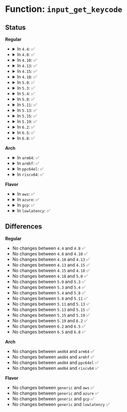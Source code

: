 # Function: <code>input_get_keycode</code>

## Status
<b>Regular</b>
<ul>
<li>
<details>
<summary>In <code>4.4</code>: ✅</summary>

```c
int input_get_keycode(struct input_dev *dev, struct input_keymap_entry *ke);
```

**Collision:** Unique Global

**Inline:** No

**Transformation:** False

**Instances:**

```
In drivers/input/input.c (ffffffff81666bb0)
Location: drivers/input/input.c:875
Inline: False
Direct callers:
  - drivers/tty/vt/keyboard.c:getkeycode_helper
  - drivers/input/evdev.c:evdev_handle_get_keycode
  - drivers/input/evdev.c:evdev_handle_get_keycode_v2
```
**Symbols:**

```
ffffffff81666bb0-ffffffff81666bfc: input_get_keycode (STB_GLOBAL)
```
</details>
</li>
<li>
<details>
<summary>In <code>4.8</code>: ✅</summary>

```c
int input_get_keycode(struct input_dev *dev, struct input_keymap_entry *ke);
```

**Collision:** Unique Global

**Inline:** No

**Transformation:** False

**Instances:**

```
In drivers/input/input.c (ffffffff816c6e60)
Location: drivers/input/input.c:874
Inline: False
Direct callers:
  - drivers/tty/vt/keyboard.c:getkeycode_helper
  - drivers/input/evdev.c:evdev_handle_get_keycode_v2
  - drivers/input/evdev.c:evdev_handle_get_keycode
```
**Symbols:**

```
ffffffff816c6e60-ffffffff816c6eac: input_get_keycode (STB_GLOBAL)
```
</details>
</li>
<li>
<details>
<summary>In <code>4.10</code>: ✅</summary>

```c
int input_get_keycode(struct input_dev *dev, struct input_keymap_entry *ke);
```

**Collision:** Unique Global

**Inline:** No

**Transformation:** False

**Instances:**

```
In drivers/input/input.c (ffffffff816f4e60)
Location: drivers/input/input.c:874
Inline: False
Direct callers:
  - drivers/tty/vt/keyboard.c:getkeycode_helper
  - drivers/input/evdev.c:evdev_handle_get_keycode_v2
  - drivers/input/evdev.c:evdev_handle_get_keycode
```
**Symbols:**

```
ffffffff816f4e60-ffffffff816f4eac: input_get_keycode (STB_GLOBAL)
```
</details>
</li>
<li>
<details>
<summary>In <code>4.13</code>: ✅</summary>

```c
int input_get_keycode(struct input_dev *dev, struct input_keymap_entry *ke);
```

**Collision:** Unique Global

**Inline:** No

**Transformation:** False

**Instances:**

```
In drivers/input/input.c (ffffffff8170a940)
Location: drivers/input/input.c:874
Inline: False
Direct callers:
  - drivers/tty/vt/keyboard.c:getkeycode_helper
  - drivers/input/evdev.c:evdev_handle_get_keycode_v2
  - drivers/input/evdev.c:evdev_handle_get_keycode
```
**Symbols:**

```
ffffffff8170a940-ffffffff8170a98c: input_get_keycode (STB_GLOBAL)
```
</details>
</li>
<li>
<details>
<summary>In <code>4.15</code>: ✅</summary>

```c
int input_get_keycode(struct input_dev *dev, struct input_keymap_entry *ke);
```

**Collision:** Unique Global

**Inline:** No

**Transformation:** False

**Instances:**

```
In drivers/input/input.c (ffffffff8177baf0)
Location: drivers/input/input.c:874
Inline: False
Direct callers:
  - drivers/tty/vt/keyboard.c:getkeycode_helper
  - drivers/input/evdev.c:evdev_handle_get_keycode_v2
  - drivers/input/evdev.c:evdev_handle_get_keycode
```
**Symbols:**

```
ffffffff8177baf0-ffffffff8177bb42: input_get_keycode (STB_GLOBAL)
```
</details>
</li>
<li>
<details>
<summary>In <code>4.18</code>: ✅</summary>

```c
int input_get_keycode(struct input_dev *dev, struct input_keymap_entry *ke);
```

**Collision:** Unique Global

**Inline:** No

**Transformation:** False

**Instances:**

```
In drivers/input/input.c (ffffffff817bcba0)
Location: drivers/input/input.c:882
Inline: False
Direct callers:
  - drivers/tty/vt/keyboard.c:getkeycode_helper
  - drivers/input/evdev.c:evdev_handle_get_keycode_v2
  - drivers/input/evdev.c:evdev_handle_get_keycode
```
**Symbols:**

```
ffffffff817bcba0-ffffffff817bcbf2: input_get_keycode (STB_GLOBAL)
```
</details>
</li>
<li>
<details>
<summary>In <code>5.0</code>: ✅</summary>

```c
int input_get_keycode(struct input_dev *dev, struct input_keymap_entry *ke);
```

**Collision:** Unique Global

**Inline:** No

**Transformation:** False

**Instances:**

```
In drivers/input/input.c (ffffffff817e4000)
Location: drivers/input/input.c:882
Inline: False
Direct callers:
  - drivers/tty/vt/keyboard.c:getkeycode_helper
  - drivers/input/evdev.c:evdev_handle_get_keycode_v2
  - drivers/input/evdev.c:evdev_handle_get_keycode
```
**Symbols:**

```
ffffffff817e4000-ffffffff817e4052: input_get_keycode (STB_GLOBAL)
```
</details>
</li>
<li>
<details>
<summary>In <code>5.3</code>: ✅</summary>

```c
int input_get_keycode(struct input_dev *dev, struct input_keymap_entry *ke);
```

**Collision:** Unique Global

**Inline:** No

**Transformation:** False

**Instances:**

```
In drivers/input/input.c (ffffffff81824a30)
Location: drivers/input/input.c:878
Inline: False
Direct callers:
  - drivers/tty/vt/keyboard.c:getkeycode_helper
  - drivers/input/evdev.c:evdev_handle_get_keycode_v2
  - drivers/input/evdev.c:evdev_handle_get_keycode
```
**Symbols:**

```
ffffffff81824a30-ffffffff81824a87: input_get_keycode (STB_GLOBAL)
```
</details>
</li>
<li>
<details>
<summary>In <code>5.4</code>: ✅</summary>

```c
int input_get_keycode(struct input_dev *dev, struct input_keymap_entry *ke);
```

**Collision:** Unique Global

**Inline:** No

**Transformation:** False

**Instances:**

```
In drivers/input/input.c (ffffffff81855eb0)
Location: drivers/input/input.c:905
Inline: False
Direct callers:
  - drivers/tty/vt/keyboard.c:getkeycode_helper
  - drivers/input/evdev.c:evdev_handle_get_keycode_v2
  - drivers/input/evdev.c:evdev_handle_get_keycode
```
**Symbols:**

```
ffffffff81855eb0-ffffffff81855f07: input_get_keycode (STB_GLOBAL)
```
</details>
</li>
<li>
<details>
<summary>In <code>5.8</code>: ✅</summary>

```c
int input_get_keycode(struct input_dev *dev, struct input_keymap_entry *ke);
```

**Collision:** Unique Global

**Inline:** No

**Transformation:** False

**Instances:**

```
In drivers/input/input.c (ffffffff81928270)
Location: drivers/input/input.c:905
Inline: False
Direct callers:
  - drivers/tty/vt/keyboard.c:getkeycode_helper
  - drivers/input/evdev.c:evdev_handle_get_keycode_v2
  - drivers/input/evdev.c:evdev_handle_get_keycode
```
**Symbols:**

```
ffffffff81928270-ffffffff819282c7: input_get_keycode (STB_GLOBAL)
```
</details>
</li>
<li>
<details>
<summary>In <code>5.11</code>: ✅</summary>

```c
int input_get_keycode(struct input_dev *dev, struct input_keymap_entry *ke);
```

**Collision:** Unique Global

**Inline:** No

**Transformation:** False

**Instances:**

```
In drivers/input/input.c (ffffffff8192f780)
Location: drivers/input/input.c:909
Inline: False
Direct callers:
  - drivers/tty/vt/keyboard.c:getkeycode_helper
  - drivers/input/evdev.c:evdev_handle_get_keycode_v2
  - drivers/input/evdev.c:evdev_handle_get_keycode
```
**Symbols:**

```
ffffffff8192f780-ffffffff8192f7d7: input_get_keycode (STB_GLOBAL)
```
</details>
</li>
<li>
<details>
<summary>In <code>5.13</code>: ✅</summary>

```c
int input_get_keycode(struct input_dev *dev, struct input_keymap_entry *ke);
```

**Collision:** Unique Global

**Inline:** No

**Transformation:** False

**Instances:**

```
In drivers/input/input.c (ffffffff81912b00)
Location: drivers/input/input.c:909
Inline: False
Direct callers:
  - drivers/tty/vt/keyboard.c:getkeycode_helper
  - drivers/input/evdev.c:evdev_handle_get_keycode_v2
  - drivers/input/evdev.c:evdev_handle_get_keycode
```
**Symbols:**

```
ffffffff81912b00-ffffffff81912b57: input_get_keycode (STB_GLOBAL)
```
</details>
</li>
<li>
<details>
<summary>In <code>5.15</code>: ✅</summary>

```c
int input_get_keycode(struct input_dev *dev, struct input_keymap_entry *ke);
```

**Collision:** Unique Global

**Inline:** No

**Transformation:** False

**Instances:**

```
In drivers/input/input.c (ffffffff819b4b50)
Location: drivers/input/input.c:909
Inline: False
Direct callers:
  - drivers/tty/vt/keyboard.c:getkeycode_helper
  - drivers/input/evdev.c:evdev_handle_get_keycode_v2
  - drivers/input/evdev.c:evdev_handle_get_keycode
```
**Symbols:**

```
ffffffff819b4b50-ffffffff819b4ba7: input_get_keycode (STB_GLOBAL)
```
</details>
</li>
<li>
<details>
<summary>In <code>5.19</code>: ✅</summary>

```c
int input_get_keycode(struct input_dev *dev, struct input_keymap_entry *ke);
```

**Collision:** Unique Global

**Inline:** No

**Transformation:** False

**Instances:**

```
In drivers/input/input.c (ffffffff81b13ec0)
Location: drivers/input/input.c:956
Inline: False
Direct callers:
  - drivers/tty/vt/keyboard.c:getkeycode_helper
  - drivers/input/evdev.c:evdev_handle_get_keycode_v2
  - drivers/input/evdev.c:evdev_handle_get_keycode
```
**Symbols:**

```
ffffffff81b13ec0-ffffffff81b13f1a: input_get_keycode (STB_GLOBAL)
```
</details>
</li>
<li>
<details>
<summary>In <code>6.2</code>: ✅</summary>

```c
int input_get_keycode(struct input_dev *dev, struct input_keymap_entry *ke);
```

**Collision:** Unique Global

**Inline:** No

**Transformation:** False

**Instances:**

```
In drivers/input/input.c (ffffffff81ca4e90)
Location: drivers/input/input.c:931
Inline: False
Direct callers:
  - drivers/tty/vt/keyboard.c:getkeycode_helper
  - drivers/input/evdev.c:evdev_handle_get_keycode_v2
  - drivers/input/evdev.c:evdev_handle_get_keycode
```
**Symbols:**

```
ffffffff81ca4e90-ffffffff81ca4eea: input_get_keycode (STB_GLOBAL)
```
</details>
</li>
<li>
<details>
<summary>In <code>6.5</code>: ✅</summary>

```c
int input_get_keycode(struct input_dev *dev, struct input_keymap_entry *ke);
```

**Collision:** Unique Global

**Inline:** No

**Transformation:** False

**Instances:**

```
In drivers/input/input.c (ffffffff81d0c5c0)
Location: drivers/input/input.c:934
Inline: False
Direct callers:
  - drivers/tty/vt/keyboard.c:getkeycode_helper
  - drivers/input/evdev.c:evdev_handle_get_keycode_v2
  - drivers/input/evdev.c:evdev_handle_get_keycode
```
**Symbols:**

```
ffffffff81d0c5c0-ffffffff81d0c61a: input_get_keycode (STB_GLOBAL)
```
</details>
</li>
<li>
<details>
<summary>In <code>6.8</code>: ✅</summary>

```c
int input_get_keycode(struct input_dev *dev, struct input_keymap_entry *ke);
```

**Collision:** Unique Global

**Inline:** No

**Transformation:** False

**Instances:**

```
In drivers/input/input.c (ffffffff81dc2250)
Location: drivers/input/input.c:934
Inline: False
Direct callers:
  - drivers/tty/vt/keyboard.c:getkeycode_helper
  - drivers/input/evdev.c:evdev_handle_get_keycode_v2
  - drivers/input/evdev.c:evdev_handle_get_keycode
```
**Symbols:**

```
ffffffff81dc2250-ffffffff81dc22aa: input_get_keycode (STB_GLOBAL)
```
</details>
</li>
</ul>
<b>Arch</b>
<ul>
<li>
<details>
<summary>In <code>arm64</code>: ✅</summary>

```c
int input_get_keycode(struct input_dev *dev, struct input_keymap_entry *ke);
```

**Collision:** Unique Global

**Inline:** No

**Transformation:** False

**Instances:**

```
In drivers/input/input.c (ffff800010a98aa8)
Location: drivers/input/input.c:905
Inline: False
Direct callers:
  - drivers/tty/vt/keyboard.c:getkeycode_helper
  - drivers/input/evdev.c:evdev_handle_get_keycode_v2
  - drivers/input/evdev.c:evdev_handle_get_keycode
```
**Symbols:**

```
ffff800010a98aa8-ffff800010a98b60: input_get_keycode (STB_GLOBAL)
```
</details>
</li>
<li>
<details>
<summary>In <code>armhf</code>: ✅</summary>

```c
int input_get_keycode(struct input_dev *dev, struct input_keymap_entry *ke);
```

**Collision:** Unique Global

**Inline:** No

**Transformation:** False

**Instances:**

```
In drivers/input/input.c (c0b77b64)
Location: drivers/input/input.c:905
Inline: False
Direct callers:
  - drivers/tty/vt/keyboard.c:getkeycode_helper
  - drivers/input/evdev.c:evdev_handle_get_keycode_v2
  - drivers/input/evdev.c:evdev_handle_get_keycode
```
**Symbols:**

```
c0b77b64-c0b77bb8: input_get_keycode (STB_GLOBAL)
```
</details>
</li>
<li>
<details>
<summary>In <code>ppc64el</code>: ✅</summary>

```c
int input_get_keycode(struct input_dev *dev, struct input_keymap_entry *ke);
```

**Collision:** Unique Global

**Inline:** No

**Transformation:** False

**Instances:**

```
In drivers/input/input.c (c000000000b73da0)
Location: drivers/input/input.c:905
Inline: False
Direct callers:
  - drivers/tty/vt/keyboard.c:getkeycode_helper
  - drivers/input/evdev.c:evdev_handle_get_keycode_v2
  - drivers/input/evdev.c:evdev_handle_get_keycode
```
**Symbols:**

```
c000000000b73da0-c000000000b73e34: input_get_keycode (STB_GLOBAL)
```
</details>
</li>
<li>
<details>
<summary>In <code>riscv64</code>: ✅</summary>

```c
int input_get_keycode(struct input_dev *dev, struct input_keymap_entry *ke);
```

**Collision:** Unique Global

**Inline:** No

**Transformation:** False

**Instances:**

```
In drivers/input/input.c (ffffffe0006a6cb8)
Location: drivers/input/input.c:905
Inline: False
Direct callers:
  - drivers/tty/vt/keyboard.c:getkeycode_helper
  - drivers/input/evdev.c:evdev_handle_get_keycode_v2
  - drivers/input/evdev.c:evdev_handle_get_keycode
```
**Symbols:**

```
ffffffe0006a6cb8-ffffffe0006a6d0e: input_get_keycode (STB_GLOBAL)
```
</details>
</li>
</ul>
<b>Flavor</b>
<ul>
<li>
<details>
<summary>In <code>aws</code>: ✅</summary>

```c
int input_get_keycode(struct input_dev *dev, struct input_keymap_entry *ke);
```

**Collision:** Unique Global

**Inline:** No

**Transformation:** False

**Instances:**

```
In drivers/input/input.c (ffffffff8180aec0)
Location: drivers/input/input.c:905
Inline: False
Direct callers:
  - drivers/tty/vt/keyboard.c:getkeycode_helper
  - drivers/input/evdev.c:evdev_handle_get_keycode_v2
  - drivers/input/evdev.c:evdev_handle_get_keycode
```
**Symbols:**

```
ffffffff8180aec0-ffffffff8180af17: input_get_keycode (STB_GLOBAL)
```
</details>
</li>
<li>
<details>
<summary>In <code>azure</code>: ✅</summary>

```c
int input_get_keycode(struct input_dev *dev, struct input_keymap_entry *ke);
```

**Collision:** Unique Global

**Inline:** No

**Transformation:** False

**Instances:**

```
In drivers/input/input.c (ffffffff817d2630)
Location: drivers/input/input.c:905
Inline: False
Direct callers:
  - drivers/tty/vt/keyboard.c:getkeycode_helper
  - drivers/input/evdev.c:evdev_handle_get_keycode_v2
  - drivers/input/evdev.c:evdev_handle_get_keycode
```
**Symbols:**

```
ffffffff817d2630-ffffffff817d2687: input_get_keycode (STB_GLOBAL)
```
</details>
</li>
<li>
<details>
<summary>In <code>gcp</code>: ✅</summary>

```c
int input_get_keycode(struct input_dev *dev, struct input_keymap_entry *ke);
```

**Collision:** Unique Global

**Inline:** No

**Transformation:** False

**Instances:**

```
In drivers/input/input.c (ffffffff8184a040)
Location: drivers/input/input.c:905
Inline: False
Direct callers:
  - drivers/tty/vt/keyboard.c:getkeycode_helper
  - drivers/input/evdev.c:evdev_handle_get_keycode_v2
  - drivers/input/evdev.c:evdev_handle_get_keycode
```
**Symbols:**

```
ffffffff8184a040-ffffffff8184a097: input_get_keycode (STB_GLOBAL)
```
</details>
</li>
<li>
<details>
<summary>In <code>lowlatency</code>: ✅</summary>

```c
int input_get_keycode(struct input_dev *dev, struct input_keymap_entry *ke);
```

**Collision:** Unique Global

**Inline:** No

**Transformation:** False

**Instances:**

```
In drivers/input/input.c (ffffffff81865200)
Location: drivers/input/input.c:905
Inline: False
Direct callers:
  - drivers/tty/vt/keyboard.c:getkeycode_helper
  - drivers/input/evdev.c:evdev_handle_get_keycode_v2
  - drivers/input/evdev.c:evdev_handle_get_keycode
```
**Symbols:**

```
ffffffff81865200-ffffffff81865257: input_get_keycode (STB_GLOBAL)
```
</details>
</li>
</ul>

## Differences
<b>Regular</b>
<ul>
<li>
No changes between <code>4.4</code> and <code>4.8</code> ✅
</li>
<li>
No changes between <code>4.8</code> and <code>4.10</code> ✅
</li>
<li>
No changes between <code>4.10</code> and <code>4.13</code> ✅
</li>
<li>
No changes between <code>4.13</code> and <code>4.15</code> ✅
</li>
<li>
No changes between <code>4.15</code> and <code>4.18</code> ✅
</li>
<li>
No changes between <code>4.18</code> and <code>5.0</code> ✅
</li>
<li>
No changes between <code>5.0</code> and <code>5.3</code> ✅
</li>
<li>
No changes between <code>5.3</code> and <code>5.4</code> ✅
</li>
<li>
No changes between <code>5.4</code> and <code>5.8</code> ✅
</li>
<li>
No changes between <code>5.8</code> and <code>5.11</code> ✅
</li>
<li>
No changes between <code>5.11</code> and <code>5.13</code> ✅
</li>
<li>
No changes between <code>5.13</code> and <code>5.15</code> ✅
</li>
<li>
No changes between <code>5.15</code> and <code>5.19</code> ✅
</li>
<li>
No changes between <code>5.19</code> and <code>6.2</code> ✅
</li>
<li>
No changes between <code>6.2</code> and <code>6.5</code> ✅
</li>
<li>
No changes between <code>6.5</code> and <code>6.8</code> ✅
</li>
</ul>
<b>Arch</b>
<ul>
<li>
No changes between <code>amd64</code> and <code>arm64</code> ✅
</li>
<li>
No changes between <code>amd64</code> and <code>armhf</code> ✅
</li>
<li>
No changes between <code>amd64</code> and <code>ppc64el</code> ✅
</li>
<li>
No changes between <code>amd64</code> and <code>riscv64</code> ✅
</li>
</ul>
<b>Flavor</b>
<ul>
<li>
No changes between <code>generic</code> and <code>aws</code> ✅
</li>
<li>
No changes between <code>generic</code> and <code>azure</code> ✅
</li>
<li>
No changes between <code>generic</code> and <code>gcp</code> ✅
</li>
<li>
No changes between <code>generic</code> and <code>lowlatency</code> ✅
</li>
</ul>
